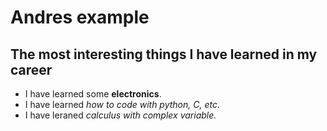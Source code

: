 # Andres example

## The most interesting things I have learned in my career 

* I have learned some **electronics**.
* I have learned *how to code with python, C, etc.* 
* I have leraned *calculus with complex variable.* 

